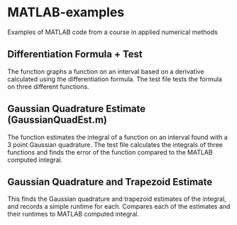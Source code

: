 # MATLAB-examples
Examples of MATLAB code from a course in applied numerical methods

## Differentiation Formula + Test
The function graphs a function on an interval based on a derivative calculated using the differentiation formula. The test file tests the formula on three different functions.

## Gaussian Quadrature Estimate (GaussianQuadEst.m)
The function estimates the integral of a function on an interval found with a 3 point Gaussian quadrature. The test file calculates the integrals of three functions and finds the error of the function compared to the MATLAB computed integral.

## Gaussian Quadrature and Trapezoid Estimate
This finds the Gaussian quadrature and trapezoid estimates of the integral, and records a simple runtime for each. Compares each of the estimates and their runtimes to MATLAB computed integral.
